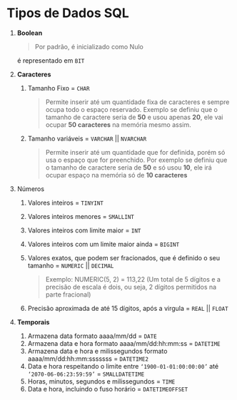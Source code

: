 # Tipos de Dados SQL

1. **Boolean**
    
    > Por padrão, é inicializado como Nulo
    > 
    
    é representado em `BIT`
    
2. **Caracteres**
    1. Tamanho Fixo = `CHAR` 
        
        > Permite inserir até um quantidade fixa de caracteres e sempre ocupa todo o espaço reservado. Exemplo se definiu que o tamanho de caractere seria de **50** e usou apenas **20**, ele vai ocupar **50 caracteres** na memória mesmo assim.
        > 
    2. Tamanho variáveis = `VARCHAR` || `NVARCHAR`
        
        > Permite inserir até um quantidade que for definida, porém só usa o espaço que for preenchido. Por exemplo se definiu que o tamanho de caractere seria de **50** e só usou **10**, ele irá ocupar espaço na memória só de **10 caracteres**
        > 
        
3. Números
    1. Valores inteiros = `TINYINT` 
    2. Valores inteiros menores = `SMALLINT`
    3. Valores inteiros com limite maior = `INT`
    4. Valores inteiros com um limite maior ainda = `BIGINT`
    5. Valores exatos, que podem ser fracionados, que é definido o seu tamanho = `NUMERIC` || `DECIMAL`
        
        > Exemplo: NUMERIC(5, 2) = 113,22 (Um total de 5 dígitos e a precisão de escala é dois, ou seja, 2 dígitos permitidos na parte fracional)
        > 
    6. Precisão aproximada de até 15 dígitos, após a virgula = `REAL` || `FLOAT`
4. **Temporais**
    1. Armazena data formato aaaa/mm/dd = `DATE`
    2. Armazena data e hora formato aaaa/mm/dd:hh:mm:ss = `DATETIME`
    3. Armazena data e hora e milissegundos formato aaaa/mm/dd:hh:mm:sssssss = `DATETIME2`
    4. Data e hora respeitando o limite entre `‘1900-01-01:00:00:00’` até `‘2070-06-06:23:59:59’` = `SMALLDATETIME`
    5. Horas, minutos, segundos e milissegundos = `TIME`
    6. Data e hora, incluindo o fuso horário = `DATETIMEOFFSET`